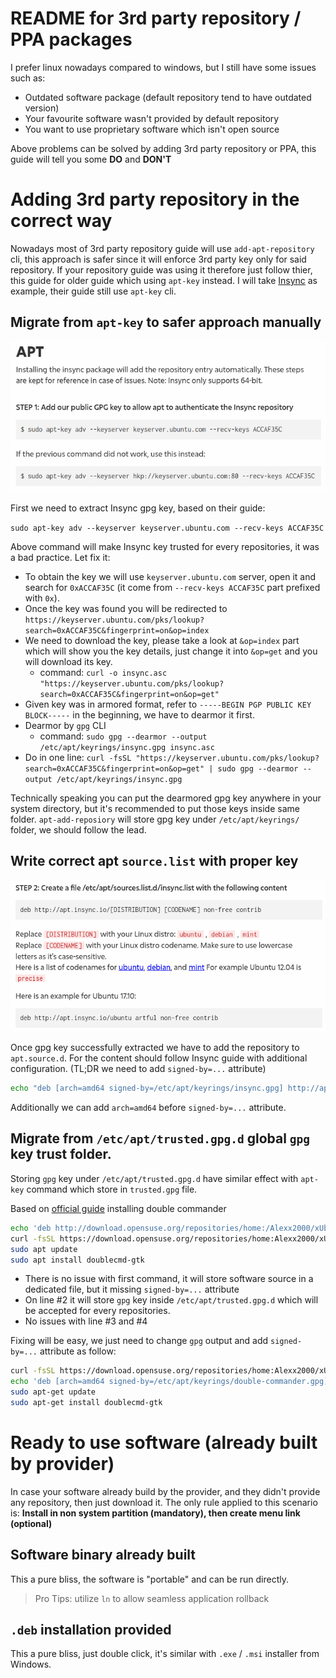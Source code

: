 # README for 3rd party repository / PPA packages

I prefer linux nowadays compared to windows, but I still have some issues such as:

- Outdated software package (default repository tend to have outdated version)
- Your favourite software wasn't provided by default repository
- You want to use proprietary software which isn't open source

Above problems can be solved by adding 3rd party repository or PPA,
this guide will tell you some **DO** and **DON'T**

# Adding 3rd party repository in the correct way

Nowadays most of 3rd party repository guide will use `add-apt-repository` cli,
this approach is safer since it will enforce 3rd party key only for said repository.
If your repository guide was using it therefore just follow thier, this guide for older guide which using `apt-key` instead.
I will take [Insync](https://www.insynchq.com/downloads/linux#apt) as example, their guide still use `apt-key` cli.

## Migrate from `apt-key` to safer approach manually

![Insync using apt-key](resources/insync-apt-key.png "Insync using apt-key")

First we need to extract Insync gpg key, based on their guide:

`sudo apt-key adv --keyserver keyserver.ubuntu.com --recv-keys ACCAF35C`

Above command will make Insync key trusted for every repositories, it was a bad practice. Let fix it:

- To obtain the key we will use `keyserver.ubuntu.com` server, open it and search for `0xACCAF35C` (it come from `--recv-keys ACCAF35C` part prefixed with `0x`).
- Once the key was found you will be redirected to `https://keyserver.ubuntu.com/pks/lookup?search=0xACCAF35C&fingerprint=on&op=index`
- We need to download the key, please take a look at `&op=index` part which will show you the key details, just change it into `&op=get` and you will download its key.
  - command: `curl -o insync.asc "https://keyserver.ubuntu.com/pks/lookup?search=0xACCAF35C&fingerprint=on&op=get"`
- Given key was in armored format, refer to `-----BEGIN PGP PUBLIC KEY BLOCK-----` in the beginning, we have to dearmor it first.
- Dearmor by `gpg` CLI
  - command: `sudo gpg --dearmor --output /etc/apt/keyrings/insync.gpg insync.asc`
- Do in one line: `curl -fsSL "https://keyserver.ubuntu.com/pks/lookup?search=0xACCAF35C&fingerprint=on&op=get" | sudo gpg --dearmor --output /etc/apt/keyrings/insync.gpg`

Technically speaking you can put the dearmored gpg key anywhere in your system directory, but it's recommended to put those keys inside same folder.
`apt-add-reposiory` will store gpg key under `/etc/apt/keyrings/` folder, we should follow the lead.

## Write correct apt `source.list` with proper key

![Insync source.list.d](resources/insync-source-list.png "Insync source.list.d")

Once gpg key successfully extracted we have to add the repository to `apt.source.d`. For the content should follow Insync guide with additional configuration. (TL;DR we need to add `signed-by=...` attribute)

```sh
echo "deb [arch=amd64 signed-by=/etc/apt/keyrings/insync.gpg] http://apt.insync.io/mint virginia non-free contrib" | sudo tee /etc/apt/sources.list.d/insync.list
```

Additionally we can add `arch=amd64` before `signed-by=...` attribute.

## Migrate from `/etc/apt/trusted.gpg.d` global `gpg` key trust folder.

Storing `gpg` key under `/etc/apt/trusted.gpg.d` have similar effect with `apt-key` command which store in `trusted.gpg` file.

Based on [official guide](https://software.opensuse.org/download.html?project=home%3AAlexx2000&package=doublecmd-gtk) installing double commander

```sh
echo 'deb http://download.opensuse.org/repositories/home:/Alexx2000/xUbuntu_22.04/ /' | sudo tee /etc/apt/sources.list.d/home:Alexx2000.list
curl -fsSL https://download.opensuse.org/repositories/home:Alexx2000/xUbuntu_22.04/Release.key | gpg --dearmor | sudo tee /etc/apt/trusted.gpg.d/home_Alexx2000.gpg > /dev/null
sudo apt update
sudo apt install doublecmd-gtk
```

- There is no issue with first command, it will store software source in a dedicated file, but it missing `signed-by=...` attribute
- On line #2 it will store `gpg` key inside `/etc/apt/trusted.gpg.d` which will be accepted for every repositories.
- No issues with line #3 and #4

Fixing will be easy, we just need to change `gpg` output and add `signed-by=...` attribute as follow:

```sh
curl -fsSL https://download.opensuse.org/repositories/home:Alexx2000/xUbuntu_22.04/Release.key | sudo gpg --dearmor --output /etc/apt/keyrings/double-commander.gpg
echo 'deb [arch=amd64 signed-by=/etc/apt/keyrings/double-commander.gpg] http://download.opensuse.org/repositories/home:/Alexx2000/xUbuntu_22.04/ /' | sudo tee /etc/apt/sources.list.d/double-commander.list
sudo apt-get update
sudo apt-get install doublecmd-gtk
```

# Ready to use software (already built by provider)

In case your software already build by the provider, and they didn't provide any repository, then just download it.
The only rule applied to this scenario is: **Install in non system partition (mandatory), then create menu link (optional)**

## Software binary already built

This a pure bliss, the software is "portable" and can be run directly.

> Pro Tips: utilize `ln` to allow seamless application rollback

## `.deb` installation provided

This a pure bliss, just double click, it's similar with `.exe` / `.msi` installer from Windows.

